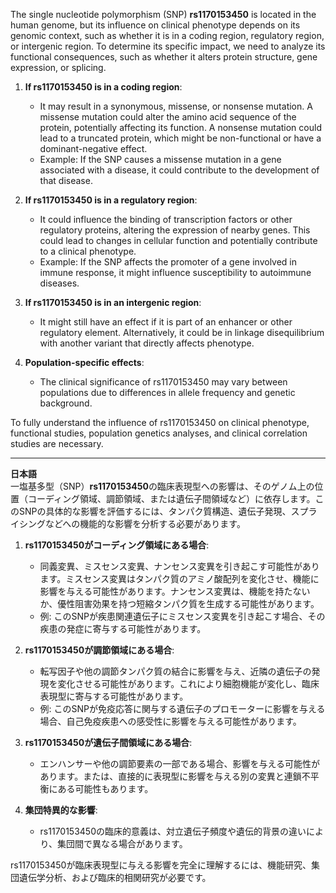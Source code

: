 The single nucleotide polymorphism (SNP) **rs1170153450** is located in the human genome, but its influence on clinical phenotype depends on its genomic context, such as whether it is in a coding region, regulatory region, or intergenic region. To determine its specific impact, we need to analyze its functional consequences, such as whether it alters protein structure, gene expression, or splicing.

1. **If rs1170153450 is in a coding region**:  
   - It may result in a synonymous, missense, or nonsense mutation. A missense mutation could alter the amino acid sequence of the protein, potentially affecting its function. A nonsense mutation could lead to a truncated protein, which might be non-functional or have a dominant-negative effect.
   - Example: If the SNP causes a missense mutation in a gene associated with a disease, it could contribute to the development of that disease.

2. **If rs1170153450 is in a regulatory region**:  
   - It could influence the binding of transcription factors or other regulatory proteins, altering the expression of nearby genes. This could lead to changes in cellular function and potentially contribute to a clinical phenotype.
   - Example: If the SNP affects the promoter of a gene involved in immune response, it might influence susceptibility to autoimmune diseases.

3. **If rs1170153450 is in an intergenic region**:  
   - It might still have an effect if it is part of an enhancer or other regulatory element. Alternatively, it could be in linkage disequilibrium with another variant that directly affects phenotype.

4. **Population-specific effects**:  
   - The clinical significance of rs1170153450 may vary between populations due to differences in allele frequency and genetic background.

To fully understand the influence of rs1170153450 on clinical phenotype, functional studies, population genetics analyses, and clinical correlation studies are necessary.

---

**日本語**  
一塩基多型（SNP）**rs1170153450**の臨床表現型への影響は、そのゲノム上の位置（コーディング領域、調節領域、または遺伝子間領域など）に依存します。このSNPの具体的な影響を評価するには、タンパク質構造、遺伝子発現、スプライシングなどへの機能的な影響を分析する必要があります。

1. **rs1170153450がコーディング領域にある場合**:  
   - 同義変異、ミスセンス変異、ナンセンス変異を引き起こす可能性があります。ミスセンス変異はタンパク質のアミノ酸配列を変化させ、機能に影響を与える可能性があります。ナンセンス変異は、機能を持たないか、優性阻害効果を持つ短縮タンパク質を生成する可能性があります。
   - 例: このSNPが疾患関連遺伝子にミスセンス変異を引き起こす場合、その疾患の発症に寄与する可能性があります。

2. **rs1170153450が調節領域にある場合**:  
   - 転写因子や他の調節タンパク質の結合に影響を与え、近隣の遺伝子の発現を変化させる可能性があります。これにより細胞機能が変化し、臨床表現型に寄与する可能性があります。
   - 例: このSNPが免疫応答に関与する遺伝子のプロモーターに影響を与える場合、自己免疫疾患への感受性に影響を与える可能性があります。

3. **rs1170153450が遺伝子間領域にある場合**:  
   - エンハンサーや他の調節要素の一部である場合、影響を与える可能性があります。または、直接的に表現型に影響を与える別の変異と連鎖不平衡にある可能性もあります。

4. **集団特異的な影響**:  
   - rs1170153450の臨床的意義は、対立遺伝子頻度や遺伝的背景の違いにより、集団間で異なる場合があります。

rs1170153450が臨床表現型に与える影響を完全に理解するには、機能研究、集団遺伝学分析、および臨床的相関研究が必要です。
